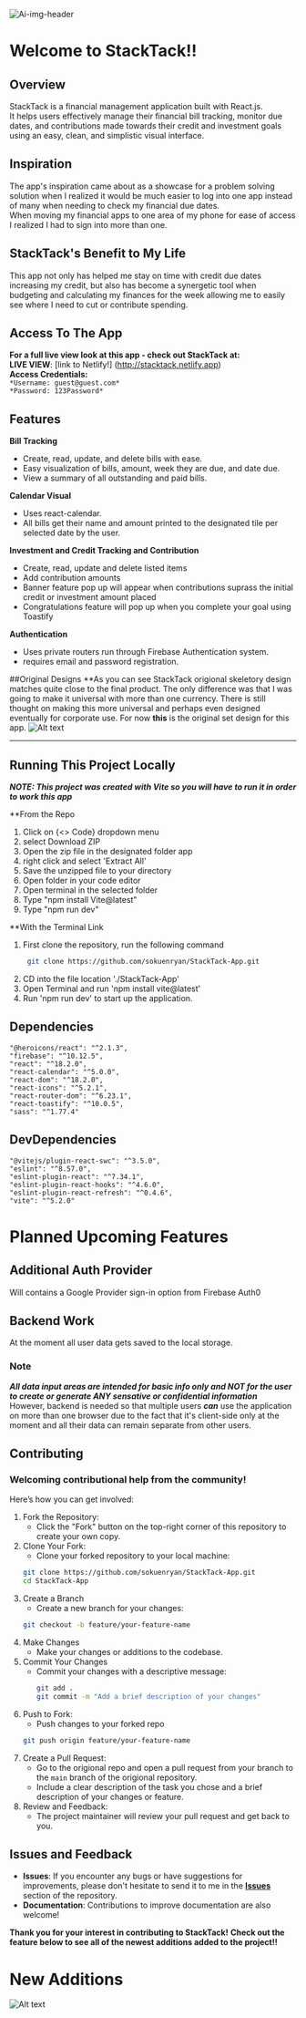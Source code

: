 ![Ai-img-header](src/assets/images/AI-README-header.png)
# Welcome to StackTack!!
## Overview
StackTack is a financial management application built with React.js.<br>
It helps users effectively manage their financial bill tracking, monitor due dates, and contributions made towards their credit and investment goals using an easy, clean, and simplistic visual interface.<br> 

## Inspiration
The app's inspiration came about as a showcase for a problem solving solution when I realized it would be much easier to log into one app instead of many when needing to check my financial due dates.<br>
When moving my financial apps to one area of my phone for ease of access I realized I had to sign into more than one. 

## StackTack's Benefit to My Life
This app not only has helped me stay on time with credit due dates increasing my credit, but also has become a synergetic tool when budgeting and calculating my finances for the week allowing me to easily see where I need to cut or contribute spending. 

## Access To The App
**For a full live view look at this app - check out StackTack at:** <br>
**LIVE VIEW**: [link to Netlify!] (http://stacktack.netlify.app) <br>
**Access Credentials:** <br>
`*Username: guest@guest.com*` <br>
`*Password: 123Password*` <br>

## Features
**Bill Tracking**
  - Create, read, update, and delete bills with ease.
  - Easy visualization of bills, amount, week they are due, and date due.
  - View a summary of all outstanding and paid bills.

**Calendar Visual**
  - Uses react-calendar.
  - All bills get their name and amount printed to the designated tile per selected date by the user.

**Investment and Credit Tracking and Contribution**
  - Create, read, update and delete listed items
  - Add contribution amounts
  - Banner feature pop up will appear when contributions suprass the initial credit or investment amount placed
  - Congratulations feature will pop up when you complete your goal using Toastify

**Authentication**
   - Uses private routers run through Firebase Authentication system.
   - requires email and password registration.

##Original Designs
**As you can see StackTack origional skeletory design matches quite close to the final product. 
The only difference was that I was going to make it universal with more than one currency. 
There is still thought on making this more universal and perhaps even designed eventually for corporate use. 
For now **this** is the original set design for this app. 
![Alt text](src/assets/wireframes/StackTackWireFrame--1.png)

---
## Running This Project Locally
***NOTE: This project was created with Vite so you will have to run it in order to work this app***

**From the Repo
 1. Click on {<> Code} dropdown menu
 2. select Download ZIP
 3. Open the zip file in the designated folder app
 4. right click and select 'Extract All'
 5. Save the unzipped file to your directory
 6. Open folder in your code editor
 7. Open terminal in the selected folder
 8. Type "npm install Vite@latest"
 9. Type "npm run dev"

**With the Terminal Link
  1. First clone the repository, run the following command
     ```bash
      git clone https://github.com/sokuenryan/StackTack-App.git
  2. CD into the file location './StackTack-App'
  3. Open Terminal and run 'npm install vite@latest'
  4. Run 'npm run dev' to start up the application.

## Dependencies 
    "@heroicons/react": "^2.1.3",
    "firebase": "^10.12.5",
    "react": "^18.2.0",
    "react-calendar": "^5.0.0",
    "react-dom": "^18.2.0",
    "react-icons": "^5.2.1",
    "react-router-dom": "^6.23.1",
    "react-toastify": "^10.0.5",
    "sass": "^1.77.4"

## DevDependencies 
    "@vitejs/plugin-react-swc": "^3.5.0",
    "eslint": "^8.57.0",
    "eslint-plugin-react": "^7.34.1",
    "eslint-plugin-react-hooks": "^4.6.0",
    "eslint-plugin-react-refresh": "^0.4.6",
    "vite": "^5.2.0"

# Planned Upcoming Features
## Additional Auth Provider
Will contains a Google Provider sign-in option from Firebase Auth0

## Backend Work
At the moment all user data gets saved to the local storage.<br>
### Note <br>
***All data input areas are intended for ***basic info only*** and **NOT** for the user to create or generate ANY sensative or confidential information***<br>
However, backend is needed so that multiple users ***can*** use the application on more than one browser 
due to the fact that it's client-side only at the moment and all their data can remain separate from other users.<br>
 
## Contributing
### Welcoming contributional help from the community! <br> 
Here’s how you can get involved:

1. Fork the Repository:
    - Click the "Fork" button on the top-right corner of this repository to create your own copy.
2.  Clone Your Fork:
    - Clone your forked repository to your local machine:
    ``` bash
    git clone https://github.com/sokuenryan/StackTack-App.git
    cd StackTack-App
3. Create a Branch
   - Create a new branch for your changes:
   ``` bash
   git checkout -b feature/your-feature-name
4. Make Changes
   - Make your changes or additions to the codebase.
5. Commit Your Changes
   - Commit your changes with a descriptive message:
     ```bash
     git add .
     git commit -m "Add a brief description of your changes"
6. Push to Fork:
   - Push changes to your forked repo
   ```bash
   git push origin feature/your-feature-name
7. Create a Pull Request:
   - Go to the origional repo and open a pull request from your branch to the  `main` branch of the origional repository.
   - Include a clear description of the task you chose and a brief description of your changes or feature.
8. Review and Feedback:
   - The project maintainer will review your pull request and get back to you. 

## Issues and Feedback 
  - **Issues**: If you encounter any bugs or have suggestions for improvements, please don't hesitate to send it to me in the **[Issues](https://github.com/sokuenryan/StackTack-App/issues)** section of the repository.
  - **Documentation**: Contributions to improve documentation are also welcome!

**Thank you for your interest in contributing to StackTack!**
**Check out the feature below to see all of the newest additions added to the project!!**

# New Additions
![Alt text](src/assets/wireframes/StackTack--WireFrame-4(mobile).png)
